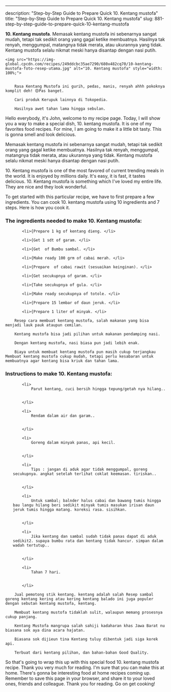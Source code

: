 ---
description: "Step-by-Step Guide to Prepare Quick 10. Kentang mustofa"
title: "Step-by-Step Guide to Prepare Quick 10. Kentang mustofa"
slug: 881-step-by-step-guide-to-prepare-quick-10-kentang-mustofa

<p>
	<strong>10. Kentang mustofa</strong>. 
	Memasak kentang mustofa ini sebenarnya sangat mudah, tetapi tak sedikit orang yang gagal ketike membuatnya. Hasilnya tak renyah, menggumpal, matangnya tidak merata, atau ukurannya yang tidak. Kentang mustofa selalu nikmat meski hanya disantap dengan nasi putih.
</p>
<p>
	
	<img src="https://img-global.cpcdn.com/recipes/249ddcbc35ae7290/680x482cq70/10-kentang-mustofa-foto-resep-utama.jpg" alt="10. Kentang mustofa" style="width: 100%;">
	
	
		Rasa Kentang Mustofa ini gurih, pedas, manis, renyah ahhh pokoknya komplit deh! 😍Pas banget.
	
		Cari produk Kerupuk lainnya di Tokopedia.
	
		Hasilnya awet tahan lama hingga sebulan.
	
</p>
<p>
	Hello everybody, it's John, welcome to my recipe page. Today, I will show you a way to make a special dish, 10. kentang mustofa. It is one of my favorites food recipes. For mine, I am going to make it a little bit tasty. This is gonna smell and look delicious.
</p>
	
<p>
	Memasak kentang mustofa ini sebenarnya sangat mudah, tetapi tak sedikit orang yang gagal ketike membuatnya. Hasilnya tak renyah, menggumpal, matangnya tidak merata, atau ukurannya yang tidak. Kentang mustofa selalu nikmat meski hanya disantap dengan nasi putih.
</p>
<p>
	10. Kentang mustofa is one of the most favored of current trending meals in the world. It is enjoyed by millions daily. It's easy, it is fast, it tastes delicious. 10. Kentang mustofa is something which I've loved my entire life. They are nice and they look wonderful.
</p>

<p>
To get started with this particular recipe, we have to first prepare a few ingredients. You can cook 10. kentang mustofa using 10 ingredients and 7 steps. Here is how you cook it.
</p>

<h3>The ingredients needed to make 10. Kentang mustofa:</h3>

<ol>
	
		<li>{Prepare 1 kg of kentang dieng. </li>
	
		<li>{Get 1 sdt of garam. </li>
	
		<li>{Get  of Bumbu sambal. </li>
	
		<li>{Make ready 100 grm of cabai merah. </li>
	
		<li>{Prepare  of cabai rawit (sesuaikan keinginan). </li>
	
		<li>{Get secukupnya of garam. </li>
	
		<li>{Take secukupnya of gula. </li>
	
		<li>{Make ready secukupnya of totole. </li>
	
		<li>{Prepare 15 lembar of daun jeruk. </li>
	
		<li>{Prepare 1 liter of minyak. </li>
	
</ol>
<p>
	
		Resep cara membuat kentang mustofa, salah makanan yang bisa menjadi lauk pauk ataupun cemilan.
	
		Kentang mustofa bisa jadi pilihan untuk makanan pendamping nasi.
	
		Dengan kentang mustofa, nasi biasa pun jadi lebih enak.
	
		Biaya untuk membuat kentang mustofa pun masih cukup terjangkau Membuat kentang mustofa cukup mudah, tetapi perlu kesabaran untuk membuatnya agar kentang bisa kriuk dan tahan lama.
	
</p>

<h3>Instructions to make 10. Kentang mustofa:</h3>

<ol>
	
		<li>
			Parut kentang, cuci bersih hingga tepung/getah nya hilang..
			
			
		</li>
	
		<li>
			Rendam dalam air dan garam..
			
			
		</li>
	
		<li>
			Goreng dalam minyak panas, api kecil.
			
			
		</li>
	
		<li>
			Tips : jangan di aduk agar tidak menggumpal, goreng secukupnya. angkat setelah terlihat coklat keemasan. tiriskan..
			
			
		</li>
	
		<li>
			Untuk sambal; balnder halus cabai dan bawang tumis hingga bau langu hilang beri sedikit minyak tumis masukan irisan daun jeruk tumis hingga matang. koreksi rasa. sisihkan.
			
			
		</li>
	
		<li>
			Jika kentang dan sambal sudah tidak panas dapat di aduk sedikit2. supaya bumbu rata dan kentang tidak hancur. simpan dalam wadah tertutup..
			
			
		</li>
	
		<li>
			Tahan 7 hari.
			
			
		</li>
	
</ol>

<p>
	
		Jual pemotong stik kentang. kentang adalah salah Resep sambal goreng kentang kering atau kering kentang balado ini juga populer dengan sebutan kentang mustofa, kentang.
	
		Membuat kentang mustofa tidaklah sulit, walaupun memang prosesnya cukup panjang.
	
		Kentang Mustofa mangrupa salah sahiji kadaharan khas Jawa Barat nu biasana sok aya dina acara hajatan.
	
		Biasana sok dijieun tina Kentang tuluy dibentuk jadi siga korek api.
	
		Terbuat dari kentang pilihan, dan bahan-bahan Good Quality.
	
</p>

<p>
	So that's going to wrap this up with this special food 10. kentang mustofa recipe. Thank you very much for reading. I'm sure that you can make this at home. There's gonna be interesting food at home recipes coming up. Remember to save this page in your browser, and share it to your loved ones, friends and colleague. Thank you for reading. Go on get cooking!
</p>
